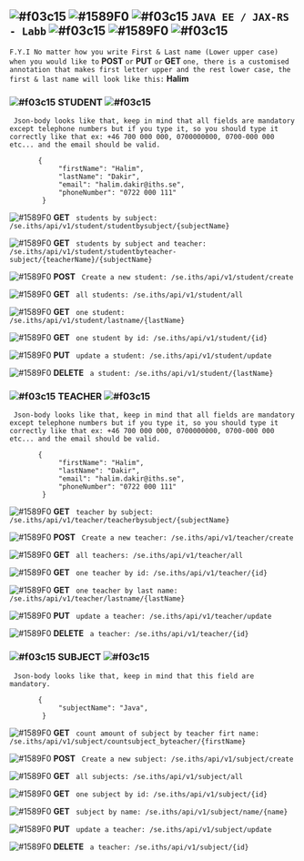 ## ![#f03c15](https://via.placeholder.com/15/f03c15/000000?text=+) ![#1589F0](https://via.placeholder.com/15/1589F0/000000?text=+) ![#f03c15](https://via.placeholder.com/15/f03c15/000000?text=+) **`JAVA EE / JAX-RS - Labb`** ![#f03c15](https://via.placeholder.com/15/f03c15/000000?text=+) ![#1589F0](https://via.placeholder.com/15/1589F0/000000?text=+) ![#f03c15](https://via.placeholder.com/15/f03c15/000000?text=+)
        
 `F.Y.I No matter how you write First & Last name (Lower upper case) when you would like to` **POST** `or` **PUT** `or` **GET** `one, there is a customised annotation that makes first letter upper and the rest lower case, the first & last name will look like this:` **Halim**


### ![#f03c15](https://via.placeholder.com/15/f03c15/000000?text=+) **STUDENT** ![#f03c15](https://via.placeholder.com/15/f03c15/000000?text=+)

` Json-body looks like that, keep in mind that all fields are mandatory except telephone numbers but if you type it, so you should type it correctly like that ex: +46 700 000 000, 0700000000, 0700-000 000 etc... and the email should be valid.`
            
           {
                "firstName": "Halim",
                "lastName": "Dakir",
                "email": "halim.dakir@iths.se",
                "phoneNumber": "0722 000 111"
            }
            

![#1589F0](https://via.placeholder.com/15/1589F0/000000?text=+) **GET** ` students by subject: /se.iths/api/v1/student/studentbysubject/{subjectName}`


![#1589F0](https://via.placeholder.com/15/1589F0/000000?text=+) **GET** ` students by subject and teacher: /se.iths/api/v1/student/studentbyteacher-subject/{teacherName}/{subjectName}`


![#1589F0](https://via.placeholder.com/15/1589F0/000000?text=+) **POST** ` Create a new student: /se.iths/api/v1/student/create`


![#1589F0](https://via.placeholder.com/15/1589F0/000000?text=+) **GET** ` all students: /se.iths/api/v1/student/all`

![#1589F0](https://via.placeholder.com/15/1589F0/000000?text=+) **GET** ` one student: /se.iths/api/v1/student/lastname/{lastName}`

![#1589F0](https://via.placeholder.com/15/1589F0/000000?text=+) **GET** ` one student by id: /se.iths/api/v1/student/{id}`

![#1589F0](https://via.placeholder.com/15/1589F0/000000?text=+) **PUT** ` update a student: /se.iths/api/v1/student/update`

![#1589F0](https://via.placeholder.com/15/1589F0/000000?text=+) **DELETE** ` a student: /se.iths/api/v1/student/{lastName}`

### ![#f03c15](https://via.placeholder.com/15/f03c15/000000?text=+) **TEACHER** ![#f03c15](https://via.placeholder.com/15/f03c15/000000?text=+)


` Json-body looks like that, keep in mind that all fields are mandatory except telephone numbers but if you type it, so you should type it correctly like that ex: +46 700 000 000, 0700000000, 0700-000 000 etc... and the email should be valid.`
            
           {
                "firstName": "Halim",
                "lastName": "Dakir",
                "email": "halim.dakir@iths.se",
                "phoneNumber": "0722 000 111"
            }


![#1589F0](https://via.placeholder.com/15/1589F0/000000?text=+) **GET** ` teacher by subject: /se.iths/api/v1/teacher/teacherbysubject/{subjectName}`


![#1589F0](https://via.placeholder.com/15/1589F0/000000?text=+) **POST** ` Create a new teacher: /se.iths/api/v1/teacher/create`


![#1589F0](https://via.placeholder.com/15/1589F0/000000?text=+) **GET** ` all teachers: /se.iths/api/v1/teacher/all`


![#1589F0](https://via.placeholder.com/15/1589F0/000000?text=+) **GET** ` one teacher by id: /se.iths/api/v1/teacher/{id}`


![#1589F0](https://via.placeholder.com/15/1589F0/000000?text=+) **GET** ` one teacher by last name: /se.iths/api/v1/teacher/lastname/{lastName}`


![#1589F0](https://via.placeholder.com/15/1589F0/000000?text=+) **PUT** ` update a teacher: /se.iths/api/v1/teacher/update`


![#1589F0](https://via.placeholder.com/15/1589F0/000000?text=+) **DELETE** ` a teacher: /se.iths/api/v1/teacher/{id}`


### ![#f03c15](https://via.placeholder.com/15/f03c15/000000?text=+) **SUBJECT** ![#f03c15](https://via.placeholder.com/15/f03c15/000000?text=+)


` Json-body looks like that, keep in mind that this field are mandatory.`
            
           {
                "subjectName": "Java",
            }


![#1589F0](https://via.placeholder.com/15/1589F0/000000?text=+) **GET** ` count amount of subject by teacher firt name: /se.iths/api/v1/subject/countsubject_byteacher/{firstName}`


![#1589F0](https://via.placeholder.com/15/1589F0/000000?text=+) **POST** ` Create a new subject: /se.iths/api/v1/subject/create`


![#1589F0](https://via.placeholder.com/15/1589F0/000000?text=+) **GET** ` all subjects: /se.iths/api/v1/subject/all`


![#1589F0](https://via.placeholder.com/15/1589F0/000000?text=+) **GET** ` one subject by id: /se.iths/api/v1/subject/{id}`


![#1589F0](https://via.placeholder.com/15/1589F0/000000?text=+) **GET** ` subject by name: /se.iths/api/v1/subject/name/{name}`


![#1589F0](https://via.placeholder.com/15/1589F0/000000?text=+) **PUT** ` update a teacher: /se.iths/api/v1/subject/update`


![#1589F0](https://via.placeholder.com/15/1589F0/000000?text=+) **DELETE** ` a teacher: /se.iths/api/v1/subject/{id}`